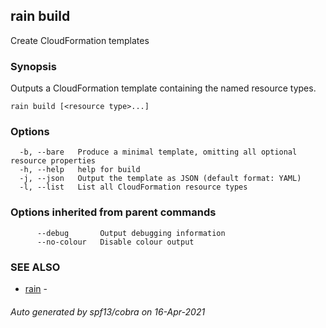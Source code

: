 ## rain build

Create CloudFormation templates

### Synopsis

Outputs a CloudFormation template containing the named resource types.

```
rain build [<resource type>...]
```

### Options

```
  -b, --bare   Produce a minimal template, omitting all optional resource properties
  -h, --help   help for build
  -j, --json   Output the template as JSON (default format: YAML)
  -l, --list   List all CloudFormation resource types
```

### Options inherited from parent commands

```
      --debug       Output debugging information
      --no-colour   Disable colour output
```

### SEE ALSO

* [rain](index.md)	 - 

###### Auto generated by spf13/cobra on 16-Apr-2021
